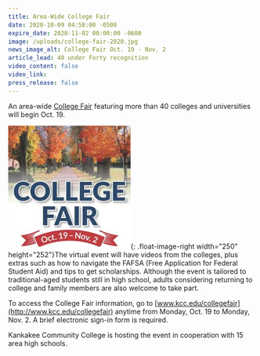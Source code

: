 ```yaml
---
title: Area-Wide College Fair
date: 2020-10-09 04:58:00 -0500
expire_date: 2020-11-02 00:00:00 -0600
image: /uploads/college-fair-2020.jpg
news_image_alt: College Fair Oct. 19 - Nov. 2
article_lead: 40 under Forty recognition
video_content: false
video_link:
press_release: false
---
```


An area-wide [College Fair](/College-Fair-Flier-2020.pdf) featuring more than 40 colleges and universities will begin Oct. 19.

![](/uploads/college-fair-2020-article.jpg){: .float-image-right width="250" height="252"}The virtual event will have videos from the colleges, plus extras such as how to navigate the FAFSA (Free Application for Federal Student Aid) and tips to get scholarships. Although the event is tailored to traditional-aged students still in high school, adults considering returning to college and family members are also welcome to take part.

To access the College Fair information, go to [www.kcc.edu/collegefair](http://www.kcc.edu/collegefair) anytime from Monday, Oct. 19 to Monday, Nov. 2. A brief electronic sign-in form is required.

Kankakee Community College is hosting the event in cooperation with 15 area high schools.